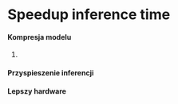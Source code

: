 # Speedup inference time
#### Kompresja modelu
1. 

#### Przyspieszenie inferencji


#### Lepszy hardware